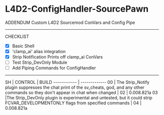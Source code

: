 # L4D2-ConfigHandler-SourcePawn
ADDENDUM
Custom L4D2 Sourcemod ConVars and Config Pipe
***
CHECKLIST
- [x] Basic Shell
- [x] 'clamp_ai' alias integration
- [x] Strip Notification Prints off clamp_ai ConVars
- [ ] Test Strip_DevOnly Module
- [ ] Add Piping Commands for ConfigHandler

***

SH | CONTROL | BUILD
------------ | -------------
00 | The Strip_Notify plugin suppresses the chat print of the sv_cheats, god, and any other commands so they don't appear in chat when changed | 02 | 0.008.821a
03 |The Strip_DevOnly plugin is experimental and untested, but it could strip FCVAR_DEVELOPMENTONLY flags from specified commands | 04 | 0.008.821a
